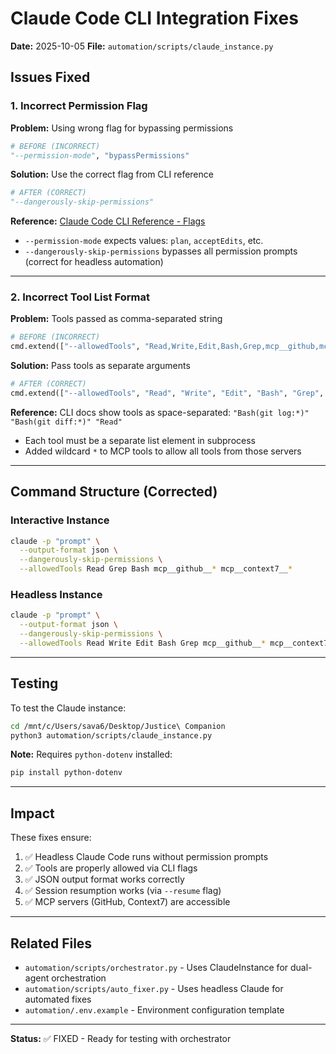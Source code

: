 # Claude Code CLI Integration Fixes

**Date:** 2025-10-05
**File:** `automation/scripts/claude_instance.py`

## Issues Fixed

### 1. Incorrect Permission Flag
**Problem:** Using wrong flag for bypassing permissions
```python
# BEFORE (INCORRECT)
"--permission-mode", "bypassPermissions"
```

**Solution:** Use the correct flag from CLI reference
```python
# AFTER (CORRECT)
"--dangerously-skip-permissions"
```

**Reference:** [Claude Code CLI Reference - Flags](https://docs.claude.com/en/docs/claude-code/cli-reference)
- `--permission-mode` expects values: `plan`, `acceptEdits`, etc.
- `--dangerously-skip-permissions` bypasses all permission prompts (correct for headless automation)

---

### 2. Incorrect Tool List Format
**Problem:** Tools passed as comma-separated string
```python
# BEFORE (INCORRECT)
cmd.extend(["--allowedTools", "Read,Write,Edit,Bash,Grep,mcp__github,mcp__context7"])
```

**Solution:** Pass tools as separate arguments
```python
# AFTER (CORRECT)
cmd.extend(["--allowedTools", "Read", "Write", "Edit", "Bash", "Grep", "mcp__github__*", "mcp__context7__*"])
```

**Reference:** CLI docs show tools as space-separated: `"Bash(git log:*)" "Bash(git diff:*)" "Read"`
- Each tool must be a separate list element in subprocess
- Added wildcard `*` to MCP tools to allow all tools from those servers

---

## Command Structure (Corrected)

### Interactive Instance
```bash
claude -p "prompt" \
  --output-format json \
  --dangerously-skip-permissions \
  --allowedTools Read Grep Bash mcp__github__* mcp__context7__*
```

### Headless Instance
```bash
claude -p "prompt" \
  --output-format json \
  --dangerously-skip-permissions \
  --allowedTools Read Write Edit Bash Grep mcp__github__* mcp__context7__*
```

---

## Testing

To test the Claude instance:
```bash
cd /mnt/c/Users/sava6/Desktop/Justice\ Companion
python3 automation/scripts/claude_instance.py
```

**Note:** Requires `python-dotenv` installed:
```bash
pip install python-dotenv
```

---

## Impact

These fixes ensure:
1. ✅ Headless Claude Code runs without permission prompts
2. ✅ Tools are properly allowed via CLI flags
3. ✅ JSON output format works correctly
4. ✅ Session resumption works (via `--resume` flag)
5. ✅ MCP servers (GitHub, Context7) are accessible

---

## Related Files

- `automation/scripts/orchestrator.py` - Uses ClaudeInstance for dual-agent orchestration
- `automation/scripts/auto_fixer.py` - Uses headless Claude for automated fixes
- `automation/.env.example` - Environment configuration template

---

**Status:** ✅ FIXED - Ready for testing with orchestrator
